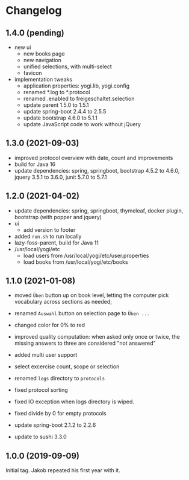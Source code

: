 # Changelog

## 1.4.0 (pending)

* new ui
  * new books page
  * new navigation
  * unified selections, with multi-select
  * favicon
* implementation tweaks
  * application properties: yogi.lib, yogi.config
  * renamed *.log to *.protocol
  * renamed .enabled to freigeschaltet.selection
  * update parent 1.5.0 to 1.5.1
  * update spring-boot 2.4.4 to 2.5.5
  * update bootstrap 4.6.0 to 5.1.1
  * update JavaScript code to work without jQuery


## 1.3.0 (2021-09-03)

* improved protocol overview with date, count and improvements
* build for Java 16
* update dependencies: spring, springboot, bootstrap 4.5.2 to 4.6.0, jquery 3.5.1 to 3.6.0, junit 5.7.0 to 5.7.1


## 1.2.0 (2021-04-02)

* update dependencies: spring, springboot, thymeleaf, docker plugin, bootstrap (with popper and jquery)
* ui 
  * add version to footer
* added `run.sh` to run locally
* lazy-foss-parent, build for Java 11
* /usr/local/yogi/etc
  * load users from /usr/local/yogi/etc/user.properties
  * load books from /usr/local/yogi/etc/books


## 1.1.0 (2021-01-08)

* moved `Üben` button up on book level, letting the computer pick vocabulary across sections as needed;
* renamed `Auswahl` button on selection page to `Üben ...`
* changed color for 0% to red
* improved quality computation: when asked only once or twice, the missing answers to three are considered "not answered"
* added multi user support
* select excercise count, scope or selection

* renamed `logs` directory to `protocols`
* fixed protocol sorting
* fixed IO exception when logs directory is wiped.
* fixed divide by 0 for empty protocols

* update spring-boot 2.1.2 to 2.2.6
* update to sushi 3.3.0


## 1.0.0 (2019-09-09)

Initial tag. Jakob repeated his first year with it.
